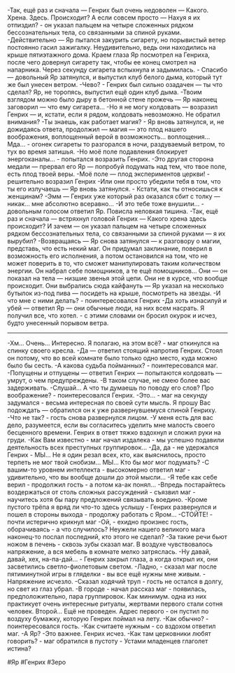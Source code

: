 -Так, ещё раз и сначала — Генрих был очень недоволен — Какого. Хрена. Здесь. Происходит?  А если совсем просто — Нахуя я их отпиздил? - он указал пальцем на четыре сложенных рядком бессознательных тела, со связанными за спиной руками.
-Действительно — Яр пытался закурить сигарету, но порывистый ветер постоянно гасил зажигалку. Неудивительно, ведь они находились на крыше пятиэтажного дома. Краем глаза Яр посмотрел на Генриха, после чего довернул сигарету так, чтобы ее конец смотрел на напарника. Через секунду сигарета вспыхнула и задымилась. - Спасибо — довольный Яр затянулся, и выпустил клуб белого дыма, который тут же был унесен ветром.
-Чево? - Генрих был сильно озадачен — ты что сделал?
Яр, не торопясь, выпустил ещё один клуб дыма.
-Твоим взглядом можно было дыру в бетонной стене прожечь — Яр наконец заговорил — что ему сигарета…
-Но я не могу колдовать — возразил Генрих — и, кстати, если я рядом, колдовать невозможно. Не обратил внимания?
-Ты знаешь, как работает магия? - Яр вновь затянулся, и, не дожидаясь ответа, продолжил — магия — это плод нашего воображения, воплощенный верой в возможность... воплощения... Мда... - огонек сигареты то разгорался в ночи, раздуваемый ветром, то тух во время затишья.
-Но моё поле подавления блокирует энергоканалы… - попытался возразить Генрих.
-Это другая сторона медали — прервал его Яр — попробуй подумать над тем, что твое поле, есть плод твоей веры.
-Моё поле — плод экспериментов церкви! - решительно возразил Генрих
-Или они просто убедили тебя в том, что ты его излучаешь — Яр вновь затянулся. - Кстати, как ты относишься к женщинам?
-Эмм — Генрих уже который раз оказался сбит с толку — никак… мне абсолютно всеравно…
-И это тебе тоже внушили… - довольным голосом ответил Яр.
Повисла неловкая тишина.
-Так, ещё раз и сначала — встряхнул головой Генрих — Какого хрена здесь происходит? И зачем — он указал  пальцем на четыре сложенных рядком бессознательных тела, со связанными за спиной руками — я их вырубил?
-Возвращаясь — Яр снова затянулся — к разговору о магии, представь, что есть некий маг. Он придумал заклинание, поверил в возможность его исполнения, а потом остановился на том, что не может поверить в то, что сможет манипулировать таким количеством энергии. Он набрал себе помощников, а те ещё помощников… Они — он показал на тела — низшие звенья этой цепи. Они не в курсе, что вообще происходит. Они выбрались сюда кайфануть — Яр указал на несколько бутылок из-под пива — посидеть на крыше, посмотреть на звезды.
-И что мне с ними делать? - поинтересовался Генрих
-Да хоть изнасилуй и убей — ответил Яр — они обычные люди, на них всем насрать. Я получил все, что хотел. - с этими словами он бросил окурок и исчез, будто унесенный порывом ветра.
___
-Хм… Очень… Интересно. Я полагаю, на этом всё? - маг откинулся на спинку своего кресла.
-Да — ответил стоящий напротив Генрих. Стоял он потому, что во всей комнате было только одно место, куда можно было бы сесть.
-А какова судьба пойманных? - поинтересовался маг.
-Попущены и отпущены — ответил Генрих — попытаются колдовать — умрут, о чем предупреждены.
-В таком случае, не смею более вас задерживать.
-Слушай… А что ты думаешь по поводу его слов? Про воображение? - поинтересовался Генрих.
-Это… - маг на секунду задумался - весьма интересная по своей сути мысль. Я прошу Вас подождать — обратился он к уже развернувшемуся спиной Генриху.
-Что не так? - гость снова развернулся лицом.
-У меня есть для вас дело, разумеется, если вы согласитесь уделить мне малость своего бесценного времени.
Генрих в ответ тяжко вздохнул и сложил руки на груди.
-Как Вам известно - маг начал издалека - мы успешно подавили деятельность всех преступных группировок...
-Да, да - не удержался Генрих - МЫ... Не я один резал всех, кто, как выяснилось, просто терпеть не мог твой снобизм... МЫ... Кто бы мог мог подумать?
-С вашим-то уровнем интеллекта - высокомерно ответил маг - удивительно, что вы вообще дошли до этой мысли...
-Я тебе как себе верил - продолжил гость - а потом ка-ак понял...
-Впредь постарайтесь воздержаться от столь сложных рассуждений - съязвил маг - научитесь хотя бы пару предложений связывать воедино.
-Кроме пустого трёпа я вряд ли что-то здесь услышу - Генрих развернулся и пошел в стороны выхода - продолжу работать с Яром...
-СТОЙТЕ! - почти истерично крикнул маг
-Ой, - ехидно произнес гость, оборачиваясь - а что случилось? Неужели нашего великого мага наконец-то послал последний, кто этого не сделал?
-За такие речи бьют ножом в печень - сквозь зубы сказал маг. В воздухе чувствовалось напряжение, а вся мебель в комнате мелко затряслась.
-Ну давай, давай, хех, на-па-дай… - Генрих закрыл глаза, а когда открыл их, они засветились светло-фиолетовым светом. 
-Ладно, - сказал маг после пятиминутной игры в гляделки - вы все ещё нужны мне живым. - Напряжение исчезло.
-Сказал ходячий труп - гость не остался в долгу, но свет из глаз убрал.
-В городе - начал рассказ маг - появилась, предположительно, пара группировок. Как минимум. одна из них практикует очень интересные ритуалы, жертвами первого стали сотня человек. Второй... Ещё не проведен. Адрес первого - он пустил по воздуху бумажку, которую Генрих поймал на лету.
-Как обычно? - поинтересовался гость.
-Как считаете нужным - со вздохом ответил маг.
-А Яр?
-Это важнее.
Генрих исчез.
-Как там церковники любят говорить? - маг обратился в пустоту - Устами младенцев глаголет истина?

#Яр #Генрих #Зеро 